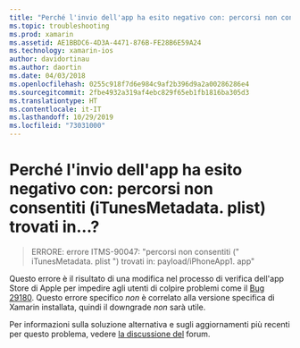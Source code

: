 ```yaml
---
title: "Perché l'invio dell'app ha esito negativo con: percorsi non consentiti (iTunesMetadata. plist) trovati in...?"
ms.topic: troubleshooting
ms.prod: xamarin
ms.assetid: AE1BBDC6-4D3A-4471-876B-FE28B6E59A24
ms.technology: xamarin-ios
author: davidortinau
ms.author: daortin
ms.date: 04/03/2018
ms.openlocfilehash: 0255c918f7d6e984c9af2b396d9a2a00286286e4
ms.sourcegitcommit: 2fbe4932a319af4ebc829f65eb1fb1816ba305d3
ms.translationtype: HT
ms.contentlocale: it-IT
ms.lasthandoff: 10/29/2019
ms.locfileid: "73031000"
---
```

# <a name="why-does-my-app-submission-fail-with-disallowed-paths--itunesmetadataplist--found-at--"></a>Perché l'invio dell'app ha esito negativo con: percorsi non consentiti (iTunesMetadata. plist) trovati in...?

> ERRORE: errore ITMS-90047: "percorsi non consentiti (" iTunesMetadata. plist ") trovati in: payload/iPhoneApp1. app"

Questo errore è il risultato di una modifica nel processo di verifica dell'app Store di Apple per impedire agli utenti di colpire problemi come il [Bug 29180](https://bugzilla.xamarin.com/show_bug.cgi?id=29180). Questo errore specifico _non_ è correlato alla versione specifica di Xamarin installata, quindi il downgrade _non_ sarà utile.

Per informazioni sulla soluzione alternativa e sugli aggiornamenti più recenti per questo problema, vedere [la discussione del](https://forums.xamarin.com/discussion/40388/disallowed-paths-itunesmetadata-plist-found-at-when-submitting-to-app-store/p1) forum.
